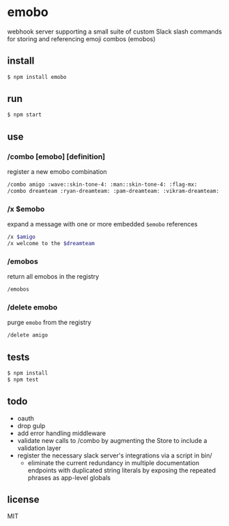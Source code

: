 # emobo

webhook server supporting a small suite of custom Slack slash commands for storing and referencing emoji combos (emobos)

## install

```bash
$ npm install emobo
```

## run

```bash
$ npm start
```

## use

### /combo [emobo] [definition]

register a new emobo combination

```bash
/combo amigo :wave::skin-tone-4: :man::skin-tone-4: :flag-mx:
/combo dreamteam :ryan-dreamteam: :pam-dreamteam: :vikram-dreamteam:
```

### /x $emobo

expand a message with one or more embedded `$emobo` references

```bash
/x $amigo
/x welcome to the $dreamteam
```

### /emobos

return all emobos in the registry

```bash
/emobos
```

### /delete emobo

purge `emobo` from the registry

```bash
/delete amigo
```

## tests

```bash
$ npm install
$ npm test
```
## todo

* oauth
* drop gulp
* add error handling middleware
* validate new calls to /combo by augmenting the Store to include a validation layer
* register the necessary slack server's integrations via a script in bin/
	* eliminate the current redundancy in multiple documentation endpoints with duplicated string literals
	  by exposing the repeated phrases as app-level globals

## license

MIT
